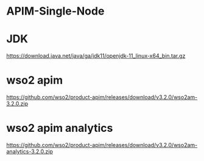 # APIM-Single-Node


# JDK
https://download.java.net/java/ga/jdk11/openjdk-11_linux-x64_bin.tar.gz

# wso2 apim
https://github.com/wso2/product-apim/releases/download/v3.2.0/wso2am-3.2.0.zip

# wso2 apim analytics
https://github.com/wso2/product-apim/releases/download/v3.2.0/wso2am-analytics-3.2.0.zip
